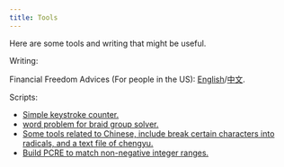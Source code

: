 ```yaml
---
title: Tools
---
```


Here are some tools and writing that might be useful. 

Writing: 

Financial Freedom Advices (For people in the US): [English](https://chaoxuprime.com/financial.html)/[中文](https://chaoxuprime.com/financial-cn.html).

Scripts:

- [Simple keystroke counter.](/posts/2011-03-05-simple-keystroke-counter.html)
- [word problem for braid group solver.](https://gist.github.com/chaoxu/1041985)
- [Some tools related to Chinese, include break certain characters into radicals, and a text file of chengyu.](https://github.com/chaoxu/chinese)
- [Build PCRE to match non-negative integer ranges.](/posts/2013-03-21-regular-expression-for-a-interval-of-non-negative-integers.html)